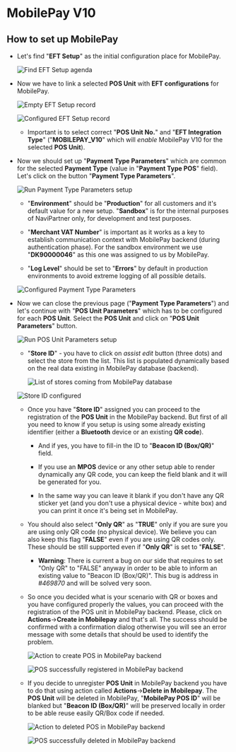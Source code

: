 # MobilePay V10

## How to set up MobilePay
* Let's find "**EFT Setup**" as the initial configuration place for MobilePay.  

  ![Find EFT Setup agenda](Resources/EftSetupFindAgenda.png)

* Now we have to link a selected **POS Unit** with **EFT configurations** for MobilePay.

  ![Empty EFT Setup record](Resources/EftSetupRecEmpty.png)

  ![Configured EFT Setup record](Resources/EftSetupRecConfigured.png)

  * Important is to select correct "**POS Unit No.**" and "**EFT Integration Type**" ("**MOBILEPAY_V10**" which will *enable* MobilePay V10 for the selected **POS Unit**).

* Now we should set up "**Payment Type Parameters**" which are common for the selected **Payment Type** (value in "**Payment Type POS**" field). Let's click on the button "**Payment Type Parameters**".

  ![Run Payment Type Parameters setup](Resources/RunPaymentTypeParametersSetup.png)

  * "**Environment**" should be "**Production**" for all customers and it's default value for a new setup. "**Sandbox**" is for the internal purposes of NaviPartner only, for development and test purposes.
  
  * "**Merchant VAT Number**" is important as it works as a key to establish communication context with MobilePay backend (during authentication phase). For the sandbox environment we use "**DK90000046**" as this one was assigned to us by MobilePay.
  
  * "**Log Level**" should be set to "**Errors**" by default in production environments to avoid extreme logging of all possible details.

  ![Configured Payment Type Parameters](Resources/PaymentTypeParametersConfigured.png)

* Now we can close the previous page ("**Payment Type Parameters**") and let's continue with "**POS Unit Parameters**" which has to be configured for each **POS Unit**. Select the **POS Unit** and click on "**POS Unit Parameters**" button.

  ![Run POS Unit Parameters setup](Resources/RunPosUnitParametersSetup.png)

  * "**Store ID**" - you have to click on *assist edit* button (three dots) and select the store from the list. This list is populated dynamically based on the real data existing in MobilePay database (backend).
  
    ![List of stores coming from MobilePay database](Resources/StoreListBasedOnMobilePayData.png)

  ![Store ID configured](Resources/PosUnitParamsStoreConfigured.png)

    * Once you have "**Store ID**" assigned you can proceed to the registration of the **POS Unit** in the MobilePay backend. But first of all you need to know if you setup is using some already existing identifier (either a **Bluetooth** device or an existing **QR code**).
  
      * And if yes, you have to fill-in the ID to "**Beacon ID (Box/QR)**" field.   
  
      * If you use an **MPOS** device or any other setup able to render dynamically any QR code, you can keep the field blank and it will be generated for you.   

      * In the same way you can leave it blank if you don't have any QR sticker yet (and you don't use a physical device - white box) and you can print it once it's being set in MobilePay.   

    * You should also select "**Only QR**" as "**TRUE**" only if you are sure you are using only QR code (no physical device). We believe you can also keep this flag "**FALSE**" even if you are using QR codes only. These should be still supported even if "**Only QR**" is set to "**FALSE**".
       * **Warning**: There is current a bug on our side that requires to set "Only QR" to "FALSE" anyway in order to be able to inform an existing value to "Beacon ID (Box/QR)". This bug is address in *#469870* and will be solved very soon.   
  
    * So once you decided what is your scenario with QR or boxes and you have configured properly the values, you can proceed with the registration of the POS unit in MobilePay backend. Please, click on **Actions**->**Create in Mobilepay** and that's all. The success should be confirmed with a confirmation dialog otherwise you will see an error message with some details that should be used to identify the problem.

      ![Action to create POS in MobilePay backend](Resources/CreatePosInMobilePayAction.png)

      ![POS successfully registered in MobilePay backend](Resources/PosRegisteredInMobilePay.png)

    * If you decide to unregister **POS Unit** in MobilePay backend you have to do that using action called **Actions**->**Delete in Mobilepay**. The **POS Unit** will be deleted in MobilePay, "**MobilePay POS ID**" will be blanked but "**Beacon ID (Box/QR)**" will be preserved locally in order to be able reuse easily QR/Box code if needed.

      ![Action to deleted POS in MobilePay backend](Resources/RemovePosFromMobilePayAction.png)

      ![POS successfully deleted in MobilePay backend](Resources/PosRemovedFromMobilePay.png)
